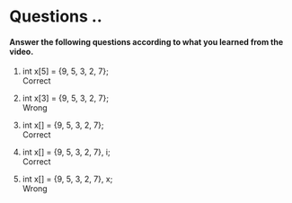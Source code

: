 # Questions ..

#### Answer the following questions according to what you learned from the video.

1. int x[5] = {9, 5, 3, 2, 7};  
   Correct

2. int x[3] = {9, 5, 3, 2, 7};  
   Wrong

3. int x[] = {9, 5, 3, 2, 7};  
   Correct

4. int x[] = {9, 5, 3, 2, 7}, i;  
   Correct

5. int x[] = {9, 5, 3, 2, 7}, x;  
   Wrong
